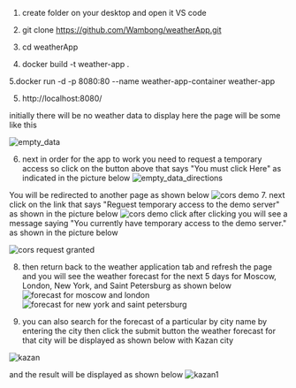 1. create folder on your desktop and open it VS code
2. git clone https://github.com/Wambong/weatherApp.git

3. cd weatherApp

4. docker build -t weather-app .

5.docker run -d -p 8080:80 --name weather-app-container weather-app

5. http://localhost:8080/

initially there will be no weather data to display here the page will be some like this

![empty_data](https://github.com/Wambong/weatherApp/assets/64046698/54ec1045-8ab2-4b26-ad6f-68737485aa55)

6. next in order for the app to work you need to request a temporary access so click on the button above that says "You must click Here" as indicated in the picture below
![empty_data_directions](https://github.com/Wambong/weatherApp/assets/64046698/d5bc3b17-1312-419a-8862-e19b3ccdb76c)

You will be redirected to another page as shown below
![cors demo](https://github.com/Wambong/weatherApp/assets/64046698/721c20f4-008d-4e2a-816f-df9a19b6d1fc)
7. next click on the link that says "Reguest temporary access to the demo server" as shown in the picture below
 ![cors demo click](https://github.com/Wambong/weatherApp/assets/64046698/83169090-dd2a-4839-a1b9-460608e2f779)
 after clicking you will see a message saying "You currently have temporary access to the demo server." as shown in the picture below
 
![cors request granted](https://github.com/Wambong/weatherApp/assets/64046698/8f0f1685-153f-4bce-82ae-0bb6b5944804)

8. then return back to the weather application tab and refresh the page and you will see the weather forecast for the next 5 days for Moscow, London, New York, and Saint Petersburg as shown below
![forecast for moscow and london](https://github.com/Wambong/weatherApp/assets/64046698/9afb6796-0753-4164-be4e-87028799c09c)
![forecast for new york and saint petersburg](https://github.com/Wambong/weatherApp/assets/64046698/9a5abc9a-13e1-4c74-ae3f-ba95f743b012)

9. you can also search for the forecast of a particular by city name by entering the city then click the submit button the weather forecast for that city will be displayed as shown below with Kazan city

![kazan](https://github.com/Wambong/weatherApp/assets/64046698/825bfb5c-fc6b-46cc-b904-4714e4ff78a9)

and the result will be displayed as shown below
![kazan1](https://github.com/Wambong/weatherApp/assets/64046698/438e3e75-a116-4525-9d42-f842ce7dd8b4)




